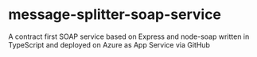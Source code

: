 # message-splitter-soap-service
A contract first SOAP service based on Express and node-soap written in TypeScript and deployed on Azure as App Service via GitHub
